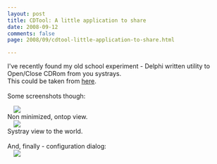 ```yaml
---
layout: post
title: CDTool: A little application to share
date: 2008-09-12
comments: false
page: 2008/09/cdtool-little-application-to-share.html

---
```


I've recently found my old school experiment - Delphi written utility to Open/Close CDRom from you systrays.<br />This could be taken from <a href="http://www.mediafire.com/?msl1ciodvv5">here</a>.<br /><br />Some screenshots though:<br /><div class="separator" style="clear: both; text-align: left;"><a href="http://3.bp.blogspot.com/_Y9XTlNGJRTQ/SMoMsaIhzrI/AAAAAAAAB9w/aj5-QELOAYU/s1600-h/2008-09-12_0930.png" imageanchor="1" style="margin-left: 1em; margin-right: 1em;"><img border="0" src="http://3.bp.blogspot.com/_Y9XTlNGJRTQ/SMoMsaIhzrI/AAAAAAAAB9w/yGCvv-516l4/s320-R/2008-09-12_0930.png" /></a></div><div style="text-align: left;">Non minimized, ontop view.</div><div style="text-align: left;"></div><div class="separator" style="clear: both; text-align: left;"><a href="http://4.bp.blogspot.com/_Y9XTlNGJRTQ/SMoNly_EYCI/AAAAAAAAB94/yXwIJZYw5xc/s1600-h/2008-09-12_0933.png" imageanchor="1" style="margin-left: 1em; margin-right: 1em;"><img border="0" src="http://4.bp.blogspot.com/_Y9XTlNGJRTQ/SMoNly_EYCI/AAAAAAAAB94/FpaHUKi7P1c/s400-R/2008-09-12_0933.png" /></a></div><div style="text-align: left;"></div><div style="text-align: left;"></div>Systray view to the world.<br /><br />And, finally - configuration dialog:<br /><div class="separator" style="clear: both; text-align: left;"><a href="http://3.bp.blogspot.com/_Y9XTlNGJRTQ/SMoN-JxqVTI/AAAAAAAAB-A/_rTmyoX3LhI/s1600-h/2008-09-12_0936.png" imageanchor="1" style="margin-left: 1em; margin-right: 1em;"><img border="0" src="http://3.bp.blogspot.com/_Y9XTlNGJRTQ/SMoN-JxqVTI/AAAAAAAAB-A/844Ot2P-m6M/s320-R/2008-09-12_0936.png" /></a></div><div style="text-align: left;"></div>
